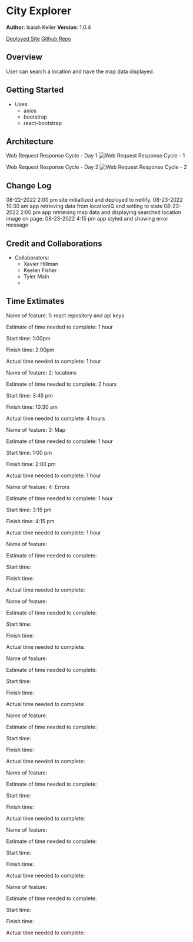 # City Explorer

**Author**: Isaiah Keller
**Version**: 1.0.4

[Deployed Site](https://steady-granita-1e3b50.netlify.app)
[Github Repo](https://github.com/ijkeller/city-explorer)

## Overview
<!-- Provide a high level overview of what this application is and why you are building it, beyond the fact that it's an assignment for this class. (i.e. What's your problem domain?) -->
User can search a location and have the map data displayed.

## Getting Started
<!-- What are the steps that a user must take in order to build this app on their own machine and get it running? -->
- Uses:
    - axios
    - bootstrap
    - react-bootstrap

## Architecture
<!-- Provide a detailed description of the application design. What technologies (languages, libraries, etc) you're using, and any other relevant design information. -->

Web Request Response Cycle - Day 1
![Web Request Response Cycle - 1](src/assets/ce-wrrc-1.png)

Web Request Response Cycle - Day 2
![Web Request Response Cycle - 2](src/assets/ce-wrrc-2.png)

## Change Log
<!-- Use this area to document the iterative changes made to your application as each feature is successfully implemented. Use time stamps. Here's an example:

01-01-2001 4:59pm - Application now has a fully-functional express server, with a GET route for the location resource. -->

08-22-2022 2:00 pm site initiallized and deployed to netlify.
08-23-2022 10:30 am app retrieving data from locationIQ and setting to state
08-23-2022 2:00 pm app retrieving map data and displaying searched location image on page.
08-23-2022 4:15 pm app styled and showing error message


## Credit and Collaborations
<!-- Give credit (and a link) to other people or resources that helped you build this application. -->
- Collaborators:
     - Xavier Hillman
     - Keelen Fisher
     - Tyler Main
     - 


## Time Extimates

Name of feature: 1: react repository and api keys

Estimate of time needed to complete: 1 hour

Start time: 1:00pm

Finish time: 2:00pm

Actual time needed to complete: 1 hour


Name of feature: 2: locations

Estimate of time needed to complete: 2 hours

Start time: 3:45 pm

Finish time: 10:30 am

Actual time needed to complete: 4 hours


Name of feature: 3: Map

Estimate of time needed to complete: 1 hour

Start time: 1:00 pm

Finish time: 2:00 pm

Actual time needed to complete: 1 hour


Name of feature: 4: Errors

Estimate of time needed to complete: 1 hour

Start time: 3:15 pm

Finish time: 4:15 pm

Actual time needed to complete: 1 hour


Name of feature: 

Estimate of time needed to complete: 

Start time: 

Finish time: 

Actual time needed to complete: 


Name of feature: 

Estimate of time needed to complete: 

Start time: 

Finish time: 

Actual time needed to complete: 


Name of feature: 

Estimate of time needed to complete: 

Start time: 

Finish time: 

Actual time needed to complete: 


Name of feature: 

Estimate of time needed to complete: 

Start time: 

Finish time: 

Actual time needed to complete: 


Name of feature: 

Estimate of time needed to complete: 

Start time: 

Finish time: 

Actual time needed to complete: 


Name of feature: 

Estimate of time needed to complete: 

Start time: 

Finish time: 

Actual time needed to complete: 


Name of feature: 

Estimate of time needed to complete: 

Start time: 

Finish time: 

Actual time needed to complete: 




